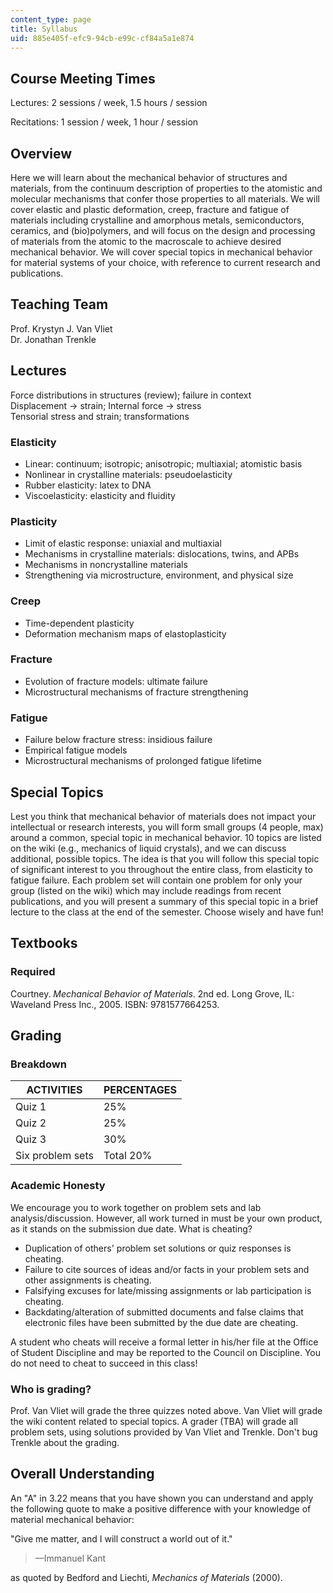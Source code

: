 ```yaml
---
content_type: page
title: Syllabus
uid: 885e405f-efc9-94cb-e99c-cf84a5a1e874
---
```


Course Meeting Times
--------------------

Lectures: 2 sessions / week, 1.5 hours / session

Recitations: 1 session / week, 1 hour / session

Overview
--------

Here we will learn about the mechanical behavior of structures and materials, from the continuum description of properties to the atomistic and molecular mechanisms that confer those properties to all materials. We will cover elastic and plastic deformation, creep, fracture and fatigue of materials including crystalline and amorphous metals, semiconductors, ceramics, and (bio)polymers, and will focus on the design and processing of materials from the atomic to the macroscale to achieve desired mechanical behavior. We will cover special topics in mechanical behavior for material systems of your choice, with reference to current research and publications.

Teaching Team
-------------

Prof. Krystyn J. Van Vliet  
Dr. Jonathan Trenkle

Lectures
--------

Force distributions in structures (review); failure in context  
Displacement → strain; Internal force → stress  
Tensorial stress and strain; transformations

### Elasticity

*   Linear: continuum; isotropic; anisotropic; multiaxial; atomistic basis
*   Nonlinear in crystalline materials: pseudoelasticity
*   Rubber elasticity: latex to DNA
*   Viscoelasticity: elasticity and fluidity

### Plasticity

*   Limit of elastic response: uniaxial and multiaxial
*   Mechanisms in crystalline materials: dislocations, twins, and APBs
*   Mechanisms in noncrystalline materials
*   Strengthening via microstructure, environment, and physical size

### Creep

*   Time-dependent plasticity
*   Deformation mechanism maps of elastoplasticity

### Fracture

*   Evolution of fracture models: ultimate failure
*   Microstructural mechanisms of fracture strengthening

### Fatigue

*   Failure below fracture stress: insidious failure
*   Empirical fatigue models
*   Microstructural mechanisms of prolonged fatigue lifetime

Special Topics
--------------

Lest you think that mechanical behavior of materials does not impact your intellectual or research interests, you will form small groups (4 people, max) around a common, special topic in mechanical behavior. 10 topics are listed on the wiki (e.g., mechanics of liquid crystals), and we can discuss additional, possible topics. The idea is that you will follow this special topic of significant interest to you throughout the entire class, from elasticity to fatigue failure. Each problem set will contain one problem for only your group (listed on the wiki) which may include readings from recent publications, and you will present a summary of this special topic in a brief lecture to the class at the end of the semester. Choose wisely and have fun!

Textbooks
---------

### Required

Courtney. _Mechanical Behavior of Materials_. 2nd ed. Long Grove, IL: Waveland Press Inc., 2005. ISBN: 9781577664253.

Grading
-------

### Breakdown

| ACTIVITIES | PERCENTAGES |
| --- | --- |
| Quiz 1 | 25% |
| Quiz 2 | 25% |
| Quiz 3 | 30% |
| Six problem sets | Total 20% 

### Academic Honesty

We encourage you to work together on problem sets and lab analysis/discussion. However, all work turned in must be your own product, as it stands on the submission due date. What is cheating?

*   Duplication of others' problem set solutions or quiz responses is cheating.
*   Failure to cite sources of ideas and/or facts in your problem sets and other assignments is cheating.
*   Falsifying excuses for late/missing assignments or lab participation is cheating.
*   Backdating/alteration of submitted documents and false claims that electronic files have been submitted by the due date are cheating.

A student who cheats will receive a formal letter in his/her file at the Office of Student Discipline and may be reported to the Council on Discipline. You do not need to cheat to succeed in this class!

### Who is grading?

Prof. Van Vliet will grade the three quizzes noted above. Van Vliet will grade the wiki content related to special topics. A grader (TBA) will grade all problem sets, using solutions provided by Van Vliet and Trenkle. Don't bug Trenkle about the grading.

Overall Understanding
---------------------

An "A" in 3.22 means that you have shown you can understand and apply the following quote to make a positive difference with your knowledge of material mechanical behavior:

"Give me matter, and I will construct a world out of it."

> —Immanuel Kant

as quoted by Bedford and Liechti, _Mechanics of Materials_ (2000).